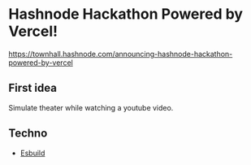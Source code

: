 # Hashnode Hackathon Powered by Vercel!

https://townhall.hashnode.com/announcing-hashnode-hackathon-powered-by-vercel

## First idea

Simulate theater while watching a youtube video.

## Techno
- [Esbuild](https://esbuild.github.io/)